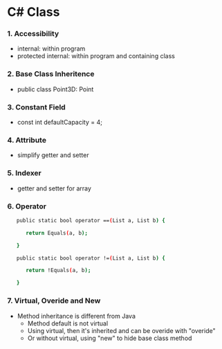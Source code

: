 # C# Class

### 1. Accessibility
* internal: within program
* protected internal: within program and containing class

### 2. Base Class Inheritence
* public class Point3D: Point

### 3. Constant Field
* const int defaultCapacity = 4;

### 4. Attribute
* simplify getter and setter

### 5. Indexer
* getter and setter for array

### 6. Operator
```sh
   public static bool operator ==(List a, List b) {

      return Equals(a, b);

   }

   public static bool operator !=(List a, List b) {

      return !Equals(a, b);

   }
```

### 7. Virtual, Overide and New
* Method inheritance is different from Java
    * Method default is not virtual
    * Using virtual, then it's inherited and can be overide with "overide"
    * Or without virtual, using "new" to hide base class method

